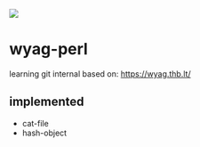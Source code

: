 [![](https://github.com/toricor/wyag-perl/workflows/linux/badge.svg)](https://github.com/toricor/wyag-perl/actions) 
# wyag-perl
learning git internal based on: https://wyag.thb.lt/

## implemented
- cat-file
- hash-object
